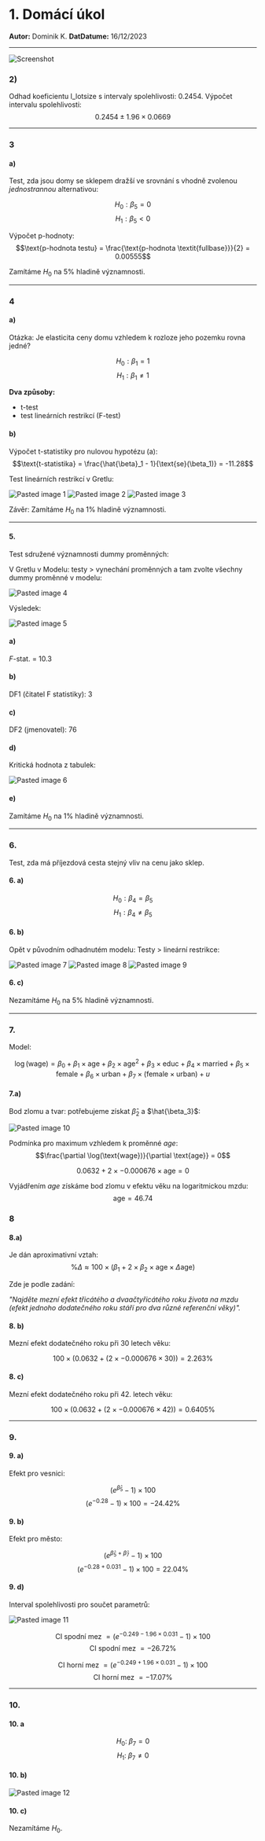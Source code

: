 # 1. Domácí úkol

**Autor:** Dominik K.
**DatDatume:** 16/12/2023

---

![Screenshot](src/Screenshot_2023-12-14_at_8.36.45.png)

### 2)
Odhad koeficientu l_lotsize s intervaly spolehlivosti: $0.2454$. Výpočet intervalu spolehlivosti: $$0.2454 \pm  1.96 \times 0.0669$$

---
### 3 
#### a)

Test, zda jsou domy se sklepem dražší ve srovnání s vhodně zvolenou *jednostrannou* alternativou:

$$H_0: \beta_5 = 0$$
$$H_1: \beta_5 < 0$$

Výpočet p-hodnoty:  
$$\text{p-hodnota testu} = \frac{\text{p-hodnota \textit{fullbase}}}{2} = 0.00555$$

Zamítáme $H_0$ na 5% hladině významnosti.

---

### 4
#### a)  

Otázka: Je elasticita ceny domu vzhledem k rozloze jeho pozemku rovna jedné?

$$H_0: \beta_1 = 1$$
$$H_1: \beta_1 \neq 1$$

**Dva způsoby:**
- t-test 
- test lineárních restrikcí (F-test)

#### b) 
Výpočet t-statistiky pro nulovou hypotézu (a):  
$$\text{t-statistika} = \frac{\hat{\beta}_1 - 1}{\text{se}(\beta_1)} = -11.28$$

Test lineárních restrikcí v Gretlu:

![Pasted image 1](src/Pasted_image_20231216122026.png)
![Pasted image 2](src/Pasted_image_20231216122313.png)
![Pasted image 3](src/Pasted_image_20231216122437.png)

Závěr: Zamítáme $H_0$ na 1% hladině významnosti.

---
#### 5.

Test sdružené významnosti dummy proměnných:

V Gretlu v Modelu: testy > vynechání proměnných a tam zvolte všechny dummy proměnné v modelu:

![Pasted image 4](src/Pasted_image_20231216123207.png)

Výsledek:

![Pasted image 5](src/Pasted_image_20231216123526.png)

#### a)
$F$-stat. = 10.3

#### b)
DF1 (čitatel F statistiky): 3

#### c) 
DF2 (jmenovatel): 76 

#### d) 
Kritická hodnota z tabulek:

![Pasted image 6](src/Pasted_image_20231216124256.png)

#### e)
Zamítáme $H_0$ na 1% hladině významnosti.

---

### 6.
Test, zda má příjezdová cesta stejný vliv na cenu jako sklep.

#### 6. a)
$$H_0: \beta_4 = \beta_5$$
$$H_1: \beta_4 \neq \beta_5$$

#### 6. b) 
Opět v původním odhadnutém modelu: Testy > lineární restrikce:

![Pasted image 7](src/Pasted_image_20231216130606.png)
![Pasted image 8](src/Pasted_image_20231216130630.png)
![Pasted image 9](src/Pasted_image_20231216130518.png)

#### 6. c)
Nezamítáme $H_0$ na 5% hladině významnosti.

---
### 7.

Model:

$$\log(\text{wage}) = \beta_0 + \beta_1 \times \text{age} + \beta_2 \times \text{age}^2 + \beta_3 \times \text{educ} + \beta_4 \times \text{married} + \beta_5 \times \text{female} + \beta_6 \times \text{urban} + \beta_7 \times (\text{female} \times \text{urban}) + u$$

#### 7.a)

Bod zlomu a tvar: potřebujeme získat $\hat{\beta}_2$ a $\hat{\beta_3}$:

![Pasted image 10](src/Pasted_image_20231216145251.png)

Podmínka pro maximum vzhledem k proměnné *age*:  
$$\frac{\partial \log(\text{wage})}{\partial \text{age}} = 0$$

$$0.0632 + 2 \times -0.000676 \times \text{age} = 0$$

Vyjádřením *age* získáme bod zlomu v efektu věku na logaritmickou mzdu:  
$$\text{age} = 46.74$$

### 8
#### 8.a)

Je dán aproximativní vztah:  
$$\% \Delta \approx 100 \times (\beta_1 + 2 \times \beta_2 \times \text{age} \times \Delta \text{age})$$

Zde je podle zadání:

*"Najděte mezní efekt třicátého a dvaačtyřicátého roku života na mzdu (efekt jednoho dodatečného roku stáří pro dva různé referenční věky)".*

#### 8. b)
Mezní efekt dodatečného roku při 30 letech věku:

$$100 \times (0.0632 + (2 \times -0.000676 \times 30)) = 2.263\%$$

#### 8. c)
Mezní efekt dodatečného roku při 42. letech věku:

$$100 \times (0.0632 + (2 \times -0.000676 \times 42)) = 0.6405 \%$$

---

### 9.
#### 9. a) 

Efekt pro vesnici: 

$$(e^{\hat{\beta}_5}-1)\times100$$
$$(e^{-0.28}-1 )\times100 = -24.42 \%$$

#### 9. b)

Efekt pro město:

$$(e^{\hat{\beta}_5 +\hat{\beta}_7} - 1) \times 100$$
$$(e^{-0.28 + 0.031}- 1) \times 100  = 22.04 \%$$

#### 9. d) 
Interval spolehlivosti pro součet parametrů:

![Pasted image 11](src/Pasted_image_20231216153506.png)

$$\text{CI spodní mez }= (e^{-0.249 - 1.96 \times 0.031} - 1 ) \times 100$$
$$\text{CI spodní mez }= -26.72 \%$$

$$\text{CI horní mez }= (e^{-0.249 + 1.96 \times 0.031} - 1 ) \times 100$$
$$\text{CI horní mez }= -17.07 \%$$

---

### 10.

#### 10. a

$$H_0:\; \beta_7 = 0$$
$$H_1:\; \beta_7 \neq 0$$

#### 10. b)

![Pasted image 12](src/Pasted_image_20231216155405.png)

#### 10. c)

Nezamítáme $H_0$.
